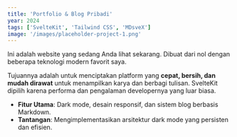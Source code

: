 ```yaml
---
title: 'Portfolio & Blog Pribadi'
year: 2024
tags: ['SvelteKit', 'Tailwind CSS', 'MDsveX']
image: '/images/placeholder-project-1.png'
---
```


Ini adalah website yang sedang Anda lihat sekarang. Dibuat dari nol dengan beberapa teknologi modern favorit saya.

Tujuannya adalah untuk menciptakan platform yang **cepat, bersih, dan mudah dirawat** untuk menampilkan karya dan berbagi tulisan. SvelteKit dipilih karena performa dan pengalaman developernya yang luar biasa.

- **Fitur Utama**: Dark mode, desain responsif, dan sistem blog berbasis Markdown.
- **Tantangan**: Mengimplementasikan arsitektur dark mode yang persisten dan efisien.
